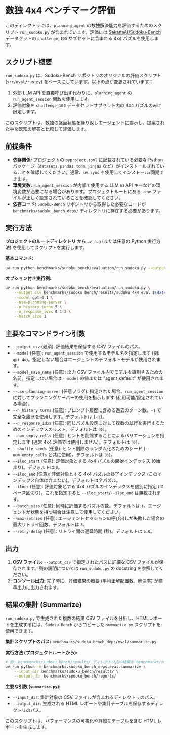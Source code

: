 # 数独 4x4 ベンチマーク評価

このディレクトリには、`planning_agent` の数独解決能力を評価するためのスクリプト `run_sudoku.py` が含まれています。評価には [SakanaAI/Sudoku-Bench](https://github.com/SakanaAI/Sudoku-Bench) データセットの `challenge_100` サブセットに含まれる 4x4 パズルを使用します。

## スクリプト概要

`run_sudoku.py` は、Sudoku-Bench リポジトリのオリジナルの評価スクリプト (`src/eval/run.py`) をベースにしています。以下の点が変更されています：

1.  外部 LLM API を直接呼び出す代わりに、`planning_agent` の `run_agent_session` 関数を使用します。
2.  評価対象を `challenge_100` データセットサブセット内の 4x4 パズルのみに限定します。

このスクリプトは、数独の盤面状態を繰り返しエージェントに提示し、提案された手を既知の解答と比較して評価します。

## 前提条件

*   **依存関係:** プロジェクトの `pyproject.toml` に記載されている必要な Python パッケージ（`datasets`, `pandas`, `tqdm`, `jinja2` など）がインストールされていることを確認してください。通常、`uv sync` を使用してインストール/同期できます。
*   **環境変数:** `run_agent_session` が内部で使用する LLM の API キーなどの環境変数が必要になる場合があります。プロジェクトルートにある `.env` ファイルが正しく設定されていることを確認してください。
*   **依存コード:** `Sudoku-Bench` リポジトリから取得した必要なコードが `benchmarks/sudoku_bench_deps/` ディレクトリに存在する必要があります。

## 実行方法

**プロジェクトのルートディレクトリ** から `uv run` (または任意の Python 実行方法) を使用してスクリプトを実行します。

**基本コマンド:**

```bash
uv run python benchmarks/sudoku_bench/evaluation/run_sudoku.py --output_csv benchmarks/sudoku_bench/results/your_results.csv
```

**オプション付き実行例:**

```bash
uv run python benchmarks/sudoku_bench/evaluation/run_sudoku.py \
    --output_csv benchmarks/sudoku_bench/results/sudoku_4x4_eval_$(date +%Y%m%d_%H%M%S).csv \
    --model gpt-4.1 \
    --use-planning-server \
    --n_history_turns 5 \
    --n_response_idxs 0 1 2 \
    --batch_size 1
```

## 主要なコマンドライン引数

*   `--output_csv` (必須): 評価結果を保存する CSV ファイルのパス。
*   `--model` (任意): `run_agent_session` で使用するモデル名を指定します (例: `gpt-4o`)。指定しない場合はエージェントのデフォルトモデルが使用されます。
*   `--model_save_name` (任意): 出力 CSV ファイル内でモデルを識別するための名前。指定しない場合は `--model` の値または "agent_default" が使用されます。
*   `--use-planning-server` (任意フラグ): 指定された場合、`run_agent_session` に対してプランニングサーバーの使用を指示します (利用可能/設定されている場合)。
*   `--n_history_turns` (任意): プロンプト履歴に含める過去のターン数。`-1` で完全な履歴を使用します。デフォルトは `[-1]`。
*   `--n_response_idxs` (任意): 同じパズル設定に対して複数の試行を実行するためのインデックスのリスト。デフォルトは `[0]`。
*   `--num_empty_cells` (任意): ヒントを削除することによるバリエーションを指定します (通常 4x4 評価では使用しません)。デフォルトは `[0]`。
*   `--shuffle_seeds` (任意): ヒント削除のランダム化のためのシード (`--num_empty_cells` と共に使用)。デフォルトは `[0]`。
*   `--iloc_start` (任意): 評価対象とする 4x4 パズルの開始インデックス (0始まり)。デフォルトは `0`。
*   `--iloc_end` (任意): 評価対象とする 4x4 パズルの終了インデックス (このインデックス自体は含まない)。デフォルトは全パズル。
*   `--ilocs` (任意): 評価対象とする 4x4 パズルのインデックスを個別に指定 (スペース区切り)。これを指定すると `--iloc_start`/`--iloc_end` は無視されます。
*   `--batch_size` (任意): 同時に評価するパズルの数。デフォルトは `1`。エージェントが状態を持つ場合は注意して使用してください。
*   `--max-retries` (任意): エージェントセッションの呼び出しが失敗した場合の最大リトライ回数。デフォルトは `3`。
*   `--retry-delay` (任意): リトライ間の遅延時間 (秒)。デフォルトは `5.0`。

## 出力

1.  **CSV ファイル:** `--output_csv` で指定されたパスに詳細な CSV ファイルが保存されます。列の説明については `run_sudoku.py` の docstring を参照してください。
2.  **コンソール出力:** 完了時に、評価結果の概要 (平均正解配置数、解決率) が標準出力に出力されます。

## 結果の集計 (Summarize)

`run_sudoku.py` で生成された複数の結果 CSV ファイルを分析し、HTMLレポートを生成するには、`Sudoku-Bench` からコピーした `summarize.py` スクリプトを使用できます。

**集計スクリプトのパス:** `benchmarks/sudoku_bench_deps/eval/summarize.py`

**実行方法 (プロジェクトルートから):**

```bash
# 例: benchmarks/sudoku_bench/results/ ディレクトリ内の結果を benchmarks/sudoku_bench/reports/ に集計・レポート生成
uv run python -m benchmarks.sudoku_bench_deps.eval.summarize \
    --input_dir benchmarks/sudoku_bench/results/ \
    --output_dir benchmarks/sudoku_bench/reports/
```

**主要な引数 (`summarize.py`):**

*   `--input_dir`: 集計対象の CSV ファイルが含まれるディレクトリのパス。
*   `--output_dir`: 生成される HTML レポートや集計テーブルを保存するディレクトリのパス。

このスクリプトは、パフォーマンスの可視化や詳細なテーブルを含む HTML レポートを生成します。 
